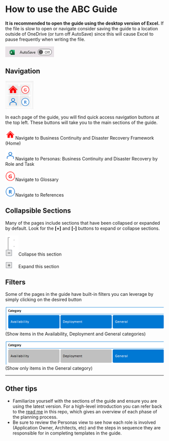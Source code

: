 # How to use the ABC Guide

**It is recommended to open the guide using the desktop version of Excel.** If the file is slow to open or navigate consider saving the guide to a location outside of OneDrive (or turn off AutoSave) since this will cause Excel to pause frequently when writing the file.

![Turn off AutoSave](media/autosave.png)

## Navigation

<img src="media/navigation-buttons.png" alt="Navigation Buttons" width="90"/>

In each page of the guide, you will find quick access navigation buttons at the top left. These buttons will take you to the main sections of the guide.

<img src="media/home-button.png" alt="Home Button" width="32"/>Navigate to Business Continuity and Disaster Recovery Framework (Home)

<img src="media/personas-button.png" alt="Personas Button" width="32"/>Navigate to Personas: Business Continuity and Disaster Recovery by Role and Task

<img src="media/glossary-button.png" alt="Glossary Button" width="32"/>Navigate to Glossary

<img src="media/references-button.png" alt="References Button" width="32"/>Navigate to References

## Collapsible Sections
Many of the pages include sections that have been collapsed or expanded by default. Look for the **[+]** and **[-]** buttons to expand or collapse sections.

![Collapse Button](media/collapse-button.png)Collapse this section

![Expand Button](media/expand-button.png)Expand this section

## Filters
Some of the pages in the guide have built-in filters you can leverage by simply clicking on the desired button 

![Category Filter On](media/category-filter-on.png)<br>
(Show items in the Availability, Deployment and General categories)

![Category Filter Off](media/category-filter-off.png)<br>
(Show only items in the General category)

---

## Other tips

- Familiarize yourself with the sections of the guide and ensure you are using the latest version. For a high-level introduction you can refer back to the [read me](README.md) in this repo, which gives an overview of each phase of the planning process.
- Be sure to review the Personas view to see how each role is involved (Application Owner, Architects, etc) and the steps in sequence they are responsible for in completing templates in the guide.

